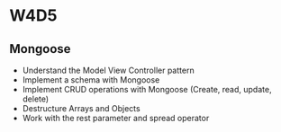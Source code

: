 # W4D5

## Mongoose

- Understand the Model View Controller pattern
- Implement a schema with Mongoose
- Implement CRUD operations with Mongoose (Create, read, update, delete)
- Destructure Arrays and Objects
- Work with the rest parameter and spread operator
